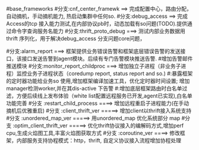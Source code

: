 #base_frameworks
#分支:cnf_center_framewk ==> 完成配置中心，路由分配，自动摘机，手动摘机能力, 热启动集群中任何so.
#分支:debug_access  ==>  完成Access的tcp 接入能力测试,在内部协议pb时，动态加载有so问题(TODO).提供通过命令字查询服务名能力
#分支:thrift_proto_debug ===> 测试内部业务数据用thrift 序列化，用于解决debug_access 分支问题core问题，

#分支:alarm_report ===> 框架提供业务错误告警和框架底层错误告警的发送接口，该接口发送告警到agent模块。后续有专门告警模块推送告警.
#增加告警邮件推送模块 
#分支:monitor_report_childproc ===> 增加独立子进程（非业务子进程）监控业务子进程状态（coredump report, status report and so.)
#:暴露框架的定时器功能给业务so 使用,增加框架编译加速工具，优化定时器时间设置; 增加manager检测worker,并在其dis-active 下告警
#:增加底层框架路由时白名单过滤，方便后续线上发布体验（white list配置远程服务已开发,agent已实现),白名单功能完善
#分支 :restart_child_process ====> 增加远程重启子进程能力(在手动摘机后优雅重启)
#分支 :client_thrift_ver  =====> 增加client以thrift接入系统支持
#分支 :unordered_map_ver  =====> 用unordered_map 优化系统部分 map
#分支 :optim_client_thrift_ver =====> 优化thrift协议接入的编解码方式,增加perf cpu,生成火焰图工具,丰富火焰图获取方式
#分支 :coroutine_ver  ====> 修改框架，内部服务支持协程模式：http，thrift, 自定义协议接入流程增加协程处理

